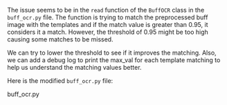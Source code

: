 The issue seems to be in the `read` function of the `BuffOCR` class in the `buff_ocr.py` file. The function is trying to match the preprocessed buff image with the templates and if the match value is greater than 0.95, it considers it a match. However, the threshold of 0.95 might be too high causing some matches to be missed. 

We can try to lower the threshold to see if it improves the matching. Also, we can add a debug log to print the max_val for each template matching to help us understand the matching values better.

Here is the modified `buff_ocr.py` file:

buff_ocr.py
